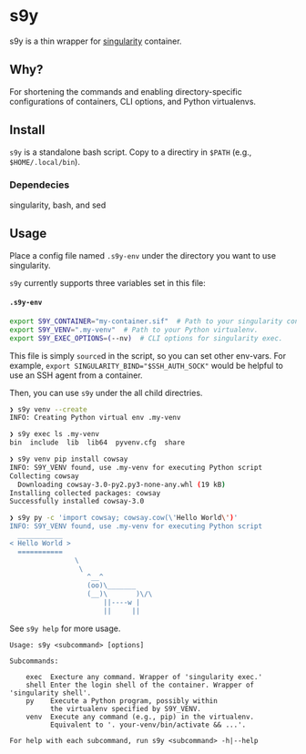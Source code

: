 # s9y
s9y is a thin wrapper for [singularity](https://sylabs.io/guides/3.7/user-guide/) container.

## Why?
For shortening the commands and enabling directory-specific
configurations of containers, CLI options, and Python virtualenvs.

## Install
`s9y` is a standalone bash script.
Copy to a directiry in `$PATH` (e.g., `$HOME/.local/bin`).

### Dependecies
singularity, bash, and sed

## Usage
Place a config file named `.s9y-env` under the directory you want to use
singularity.

`s9y` currently supports three variables set in this file:

#### **`.s9y-env`**
```bash
export S9Y_CONTAINER="my-container.sif"  # Path to your singularity container.
export S9Y_VENV=".my-venv"  # Path to your Python virtualenv.
export S9Y_EXEC_OPTIONS=(--nv)  # CLI options for singularity exec.
```

This file is simply `source`d in the script, so you can set other
env-vars.
For example, `export SINGULARITY_BIND="$SSH_AUTH_SOCK"` would be
helpful to use an SSH agent from a container.

Then, you can use `s9y` under the all child directries.

```bash
❯ s9y venv --create
INFO: Creating Python virtual env .my-venv

❯ s9y exec ls .my-venv
bin  include  lib  lib64  pyvenv.cfg  share

❯ s9y venv pip install cowsay
INFO: S9Y_VENV found, use .my-venv for executing Python script
Collecting cowsay
  Downloading cowsay-3.0-py2.py3-none-any.whl (19 kB)
Installing collected packages: cowsay
Successfully installed cowsay-3.0

❯ s9y py -c 'import cowsay; cowsay.cow(\'Hello World\')'
INFO: S9Y_VENV found, use .my-venv for executing Python script
  ___________
< Hello World >
  ===========
                \
                 \
                   ^__^
                   (oo)\_______
                   (__)\       )\/\
                       ||----w |
                       ||     ||
```

See `s9y help` for more usage.
```
Usage: s9y <subcommand> [options]

Subcommands:

    exec  Execture any command. Wrapper of 'singularity exec.'
    shell Enter the login shell of the container. Wrapper of 'singularity shell'.
    py    Execute a Python program, possibly within
          the virtualenv specified by S9Y_VENV.
    venv  Execute any command (e.g., pip) in the virtualenv.
          Equivalent to '. your-venv/bin/activate && ...'.

For help with each subcommand, run s9y <subcommand> -h|--help
```
